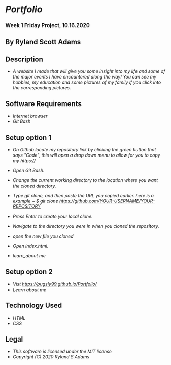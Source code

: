 # _Portfolio_
### Week 1 Friday Project, 10.16.2020
## By Ryland Scott Adams
## Description 
* _A website I made that will give you some insight into my life and some of the major events I have encountered along the way! You can see my hobbies, my education and some pictures of my family if you click into the corresponding pictures._

## Software Requirements
* _Internet browser_
* _Git Bash_

## Setup option 1
* _On Github locate my repository link by clicking the green button that says "Code", this will open a drop down menu to allow for you to copy my https://_

* _Open Git Bash._ 

* _Change the current working directory to the location where you want the cloned directory._

* _Type git clone, and then paste the URL you copied earlier. here is a example ~ $ git clone https://github.com/YOUR-USERNAME/YOUR-REPOSITORY_

* _Press Enter to create your local clone._

* _Navigate to the directory you were in when you cloned the repository._

* _open the new file you cloned_

* _Open index.html._

* _learn_about me_

## Setup option 2
* _Vist https://pugsly99.github.io/Portfolio/_ 
* _Learn about me_


## Technology Used 
* _HTML_
* _CSS_

## Legal 
* _This software is licensed under the MIT license_
* _Copyright (C) 2020 Ryland S Adams_
